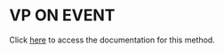 <!---->
# VP ON EVENT

Click [here](https://developer.4d.com/docs/20/ViewPro/method-list#vp-on-event) to access the documentation for this method.

